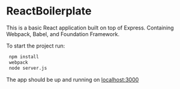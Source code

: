 # ReactBoilerplate

This is a basic React application built on top of Express. Containing Webpack, Babel, and Foundation Framework.

To start the project run:

```sh
 npm install
 webpack
 node server.js
```
The app should be up and running on [localhost:3000]


[localhost:3000]: <http://localhost:3000>
